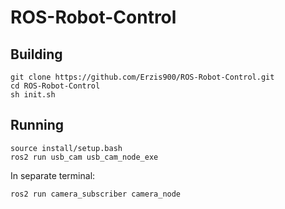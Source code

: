 # ROS-Robot-Control

## Building
```
git clone https://github.com/Erzis900/ROS-Robot-Control.git
cd ROS-Robot-Control
sh init.sh
```

## Running
```
source install/setup.bash
ros2 run usb_cam usb_cam_node_exe
```

In separate terminal:
```
ros2 run camera_subscriber camera_node
```